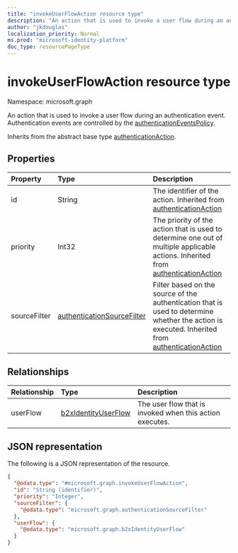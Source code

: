 ```yaml
---
title: "invokeUserFlowAction resource type"
description: "An action that is used to invoke a user flow during an authentication event."
author: "jkdouglas"
localization_priority: Normal
ms.prod: "microsoft-identity-platform"
doc_type: resourcePageType
---
```


# invokeUserFlowAction resource type

Namespace: microsoft.graph

An action that is used to invoke a user flow during an authentication event. Authentication events are controlled by the [authenticationEventsPolicy](../resources/authenticationeventspolicy.md).

Inherits from the abstract base type [authenticationAction](../resources/authenticationaction.md).

## Properties

|Property|Type|Description|
|:---|:---|:---|
|id|String|The identifier of the action. Inherited from [authenticationAction](../resources/authenticationaction.md)|
|priority|Int32|The priority of the action that is used to determine one out of multiple applicable actions. Inherited from [authenticationAction](../resources/authenticationaction.md)|
|sourceFilter|[authenticationSourceFilter](../resources/authenticationsourcefilter.md)|Filter based on the source of the authentication that is used to determine whether the action is executed. Inherited from [authenticationAction](../resources/authenticationaction.md)|

## Relationships

|Relationship|Type|Description|
|:---|:---|:---|
|userFlow|[b2xIdentityUserFlow](../resources/b2xidentityuserflow.md)|The user flow that is invoked when this action executes.|

## JSON representation

The following is a JSON representation of the resource.
<!-- {
  "blockType": "resource",
  "keyProperty": "id",
  "@odata.type": "microsoft.graph.invokeUserFlowAction",
  "baseType": "microsoft.graph.authenticationAction",
  "openType": false
}
-->

``` json
{
  "@odata.type": "#microsoft.graph.invokeUserFlowAction",
  "id": "String (identifier)",
  "priority": "Integer",
  "sourceFilter": {
    "@odata.type": "microsoft.graph.authenticationSourceFilter"
  },
  "userFlow": {
    "@odata.type": "microsoft.graph.b2xIdentityUserFlow"
  }
}
```

